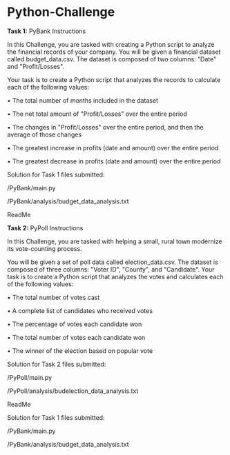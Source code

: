 # Python-Challenge

**Task 1:** PyBank Instructions

In this Challenge, you are tasked with creating a Python script to analyze the financial records of your company. You will be given a financial dataset called budget_data.csv. The dataset is composed of two columns: "Date" and "Profit/Losses".

Your task is to create a Python script that analyzes the records to calculate each of the following values:

  •	The total number of months included in the dataset
  
  • The net total amount of "Profit/Losses" over the entire period
  
  • The changes in "Profit/Losses" over the entire period, and then the average of those changes
  
  • The greatest increase in profits (date and amount) over the entire period
  
  • The greatest decrease in profits (date and amount) over the entire period
  
Solution for Task 1 files submitted:

/PyBank/main.py

/PyBank/analysis/budget_data_analysis.txt

ReadMe

**Task 2:** PyPoll Instructions

In this Challenge, you are tasked with helping a small, rural town modernize its vote-counting process.

You will be given a set of poll data called election_data.csv. The dataset is composed of three columns: "Voter ID", "County", and "Candidate". Your task is to create a Python script that analyzes the votes and calculates each of the following values:

  •	The total number of votes cast
  
  • A complete list of candidates who received votes
  
  • The percentage of votes each candidate won
  
  • The total number of votes each candidate won
  
  • The winner of the election based on popular vote
  
Solution for Task 2 files submitted:

/PyPoll/main.py

/PyPoll/analysis/budelection_data_analysis.txt

ReadMe

Solution for Task 1 files submitted:

/PyBank/main.py

/PyBank/analysis/budget_data_analysis.txt

